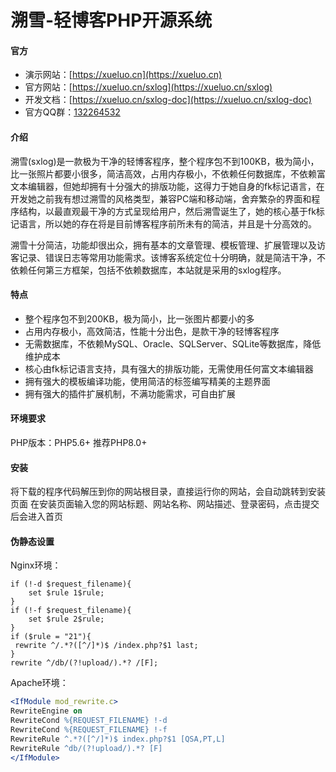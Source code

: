 # 溯雪-轻博客PHP开源系统

#### 官方
+ 演示网站：[https://xueluo.cn](https://xueluo.cn)
+ 官方网站：[https://xueluo.cn/sxlog](https://xueluo.cn/sxlog)
+ 开发文档：[https://xueluo.cn/sxlog-doc](https://xueluo.cn/sxlog-doc)
+ 官方QQ群：[132264532](https://qm.qq.com/cgi-bin/qm/qr?k=v0OefYdxwvTNa8F2jxOr4FLZvj2hM4pL&jump_from=webapi&authKey=+mpW0tRQ5Jukk346+GmDYRp5yAS8ZoCrH5clOnOUXwe8l8LlFsdaX1pKRW23t/gG)

#### 介绍
溯雪(sxlog)是一款极为干净的轻博客程序，整个程序包不到100KB，极为简小，比一张照片都要小很多，简洁高效，占用内存极小，不依赖任何数据库，不依赖富文本编辑器，但她却拥有十分强大的排版功能，这得力于她自身的fk标记语言，在开发她之前我有想过溯雪的风格类型，兼容PC端和移动端，舍弃繁杂的界面和程序结构，以最直观最干净的方式呈现给用户，然后溯雪诞生了，她的核心基于fk标记语言，所以她的存在将是目前博客程序前所未有的简洁，并且是十分高效的。

溯雪十分简洁，功能却很出众，拥有基本的文章管理、模板管理、扩展管理以及访客记录、错误日志等常用功能需求。该博客系统定位十分明确，就是简洁干净，不依赖任何第三方框架，包括不依赖数据库，本站就是采用的sxlog程序。

#### 特点
+ 整个程序包不到200KB，极为简小，比一张图片都要小的多
+ 占用内存极小，高效简洁，性能十分出色，是款干净的轻博客程序
+ 无需数据库，不依赖MySQL、Oracle、SQLServer、SQLite等数据库，降低维护成本
+ 核心由fk标记语言支持，具有强大的排版功能，无需使用任何富文本编辑器
+ 拥有强大的模板编译功能，使用简洁的标签编写精美的主题界面
+ 拥有强大的插件扩展机制，不满功能需求，可自由扩展

#### 环境要求
PHP版本：PHP5.6+ 推荐PHP8.0+

#### 安装
将下载的程序代码解压到你的网站根目录，直接运行你的网站，会自动跳转到安装页面
在安装页面输入您的网站标题、网站名称、网站描述、登录密码，点击提交后会进入首页

#### 伪静态设置
Nginx环境：
```nginx
if (!-d $request_filename){
    set $rule 1$rule;
}
if (!-f $request_filename){
    set $rule 2$rule;
}
if ($rule = "21"){
 rewrite ^/.*?([^/]*)$ /index.php?$1 last;
}
rewrite ^/db/(?!upload/).*? /[F];
```

Apache环境：
```apache
<IfModule mod_rewrite.c>
RewriteEngine on
RewriteCond %{REQUEST_FILENAME} !-d
RewriteCond %{REQUEST_FILENAME} !-f
RewriteRule ^.*?([^/]*)$ index.php?$1 [QSA,PT,L]
RewriteRule ^db/(?!upload/).*? [F]
</IfModule>
```